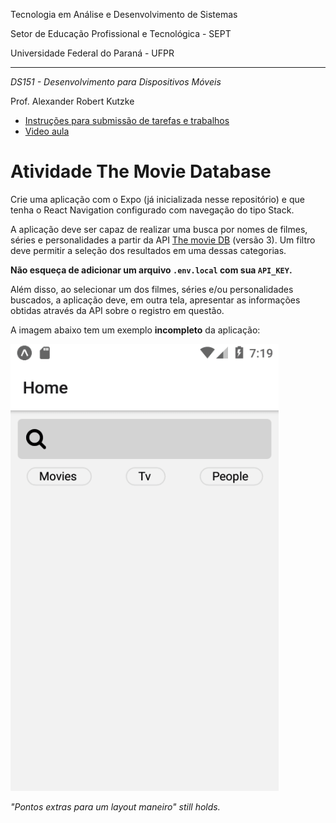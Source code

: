 Tecnologia em Análise e Desenvolvimento de Sistemas

Setor de Educação Profissional e Tecnológica - SEPT

Universidade Federal do Paraná - UFPR

---

*DS151 - Desenvolvimento para Dispositivos Móveis*

Prof. Alexander Robert Kutzke

* [Instruções para submissão de tarefas e trabalhos](https://gitlab.tadsufpr.net.br/ds122-alexkutzke/material/blob/master/instrucoes_submissao_tarefas_e_trabalhos.md)
* [Video aula](https://www.youtube.com/watch?v=d6ZTnQNhoCo)

# Atividade The Movie Database 

Crie uma aplicação com o Expo (já inicializada nesse repositório) e que tenha o React Navigation configurado com navegação do tipo Stack.

A aplicação deve ser capaz de realizar uma busca por nomes de filmes, séries e personalidades a partir da API [The movie DB](https://developers.themoviedb.org/3/getting-started/introduction) (versão 3). Um filtro deve permitir a seleção dos resultados em uma dessas categorias.

**Não esqueça de adicionar um arquivo `.env.local` com sua `API_KEY`.**

Além disso, ao selecionar um dos filmes, séries e/ou personalidades buscados, a aplicação deve, em outra tela, apresentar as informações obtidas através da API sobre o registro em questão.

A imagem abaixo tem um exemplo **incompleto** da aplicação:

![Aplicação exemplo](images/exemplo.gif)

*"Pontos extras para um layout maneiro" still holds.*


